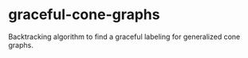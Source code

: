 # graceful-cone-graphs
Backtracking algorithm to find a graceful labeling for generalized cone graphs.
